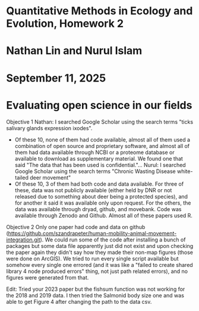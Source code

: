 # Quantitative Methods in Ecology and Evolution, Homework 2
# Nathan Lin and Nurul Islam
# September 11, 2025
# Evaluating open science in our fields

Objective 1
Nathan: I searched Google Scholar using the search terms "ticks salivary glands expression ixodes".
- Of these 10, none of them had code available, almost all of them used a combination of open source and proprietary software, and almost all of them had data available through NCBI or a proteome database or available to download as supplementary material. We found one that said "The data that has been used is confidential."...
Nurul: I searched Google Scholar using the search terms "Chronic Wasting Disease white-tailed deer movement"
- Of these 10, 3 of them had both code and data available. For three of these, data was not publicly available (either held by DNR or not released due to something about deer being a protected species), and for another it said it was available only upon request. For the others, the data was available through dryad, github, and movebank. Code was available through Zenodo and Github. Almost all of these papers used R.

Objective 2
Only one paper had code and data on github (https://github.com/szandrapeter/human-mobility-animal-movement-integration.git).
We could run some of the code after installing a bunch of packages but some data file apparently just did not exist and upon checking the paper again they didn't say how they made their non-map figures (those were done on ArcGIS). 
We tried to run every single script available but somehow every single one errored (and it was like a "failed to create shared library 4 node produced errors" thing, not just path related errors), and no figures were generated from that.

Edit: Tried your 2023 paper but the fishsum function was not working for the 2018 and 2019 data. I then tried the Salmonid body size one and was able to get Figure 4 after changing the path to the data csv.
